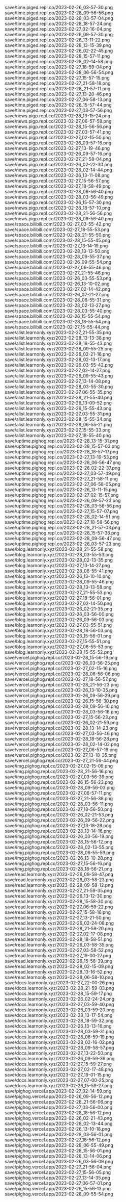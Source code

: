save/time.piged.repl.co/2023-02-26_03-57-30.png
save/time.piged.repl.co/2023-02-28_09-56-56.png
save/time.piged.repl.co/2023-02-28_03-57-04.png
save/time.piged.repl.co/2023-02-28_18-57-24.png
save/time.piged.repl.co/2023-02-27_02-16-04.png
save/time.piged.repl.co/2023-02-26_09-57-30.png
save/time.piged.repl.co/2023-02-26_13-11-22.png
save/time.piged.repl.co/2023-02-28_13-15-39.png
save/time.piged.repl.co/2023-02-26_02-22-45.png
save/time.piged.repl.co/2023-02-28_15-57-11.png
save/time.piged.repl.co/2023-02-28_02-14-58.png
save/time.piged.repl.co/2023-02-27_18-59-04.png
save/time.piged.repl.co/2023-02-28_06-56-54.png
save/time.piged.repl.co/2023-02-27_15-57-15.png
save/time.piged.repl.co/2023-02-27_21-58-18.png
save/time.piged.repl.co/2023-02-28_21-57-11.png
save/time.piged.repl.co/2023-02-27_13-20-46.png
save/time.piged.repl.co/2023-02-27_06-58-13.png
save/time.piged.repl.co/2023-02-26_15-57-44.png
save/time.piged.repl.co/2023-02-27_03-57-56.png
save/news.pigp.repl.co/2023-02-28_13-15-24.png
save/news.pigp.repl.co/2023-02-27_06-57-58.png
save/news.pigp.repl.co/2023-02-28_15-56-56.png
save/news.pigp.repl.co/2023-02-27_03-57-41.png
save/news.pigp.repl.co/2023-02-27_02-15-50.png
save/news.pigp.repl.co/2023-02-26_03-57-16.png
save/news.pigp.repl.co/2023-02-27_13-19-46.png
save/news.pigp.repl.co/2023-02-26_09-57-16.png
save/news.pigp.repl.co/2023-02-27_21-58-04.png
save/news.pigp.repl.co/2023-02-26_02-22-30.png
save/news.pigp.repl.co/2023-02-28_02-14-44.png
save/news.pigp.repl.co/2023-02-26_13-11-08.png
save/news.pigp.repl.co/2023-02-27_15-56-57.png
save/news.pigp.repl.co/2023-02-27_18-58-49.png
save/news.pigp.repl.co/2023-02-28_06-56-40.png
save/news.pigp.repl.co/2023-02-28_03-56-49.png
save/news.pigp.repl.co/2023-02-26_15-57-30.png
save/news.pigp.repl.co/2023-02-28_18-57-10.png
save/news.pigp.repl.co/2023-02-28_21-56-56.png
save/news.pigp.repl.co/2023-02-28_09-56-40.png
save/space.bilibili.com/2023-02-27_03-55-42.png
save/space.bilibili.com/2023-02-27_18-55-53.png
save/space.bilibili.com/2023-02-28_21-55-50.png
save/space.bilibili.com/2023-02-28_15-55-45.png
save/space.bilibili.com/2023-02-27_13-14-19.png
save/space.bilibili.com/2023-02-28_13-13-50.png
save/space.bilibili.com/2023-02-28_09-55-37.png
save/space.bilibili.com/2023-02-26_09-55-54.png
save/space.bilibili.com/2023-02-27_06-55-46.png
save/space.bilibili.com/2023-02-27_21-55-46.png
save/space.bilibili.com/2023-02-26_03-55-53.png
save/space.bilibili.com/2023-02-26_13-10-02.png
save/space.bilibili.com/2023-02-27_02-14-42.png
save/space.bilibili.com/2023-02-26_02-21-27.png
save/space.bilibili.com/2023-02-28_06-55-31.png
save/space.bilibili.com/2023-02-28_02-13-27.png
save/space.bilibili.com/2023-02-28_03-55-40.png
save/space.bilibili.com/2023-02-26_15-55-54.png
save/space.bilibili.com/2023-02-28_18-55-54.png
save/space.bilibili.com/2023-02-27_15-55-44.png
save/alist.learnonly.xyz/2023-02-27_21-55-35.png
save/alist.learnonly.xyz/2023-02-28_13-13-38.png
save/alist.learnonly.xyz/2023-02-28_18-55-43.png
save/alist.learnonly.xyz/2023-02-28_09-55-25.png
save/alist.learnonly.xyz/2023-02-26_02-21-16.png
save/alist.learnonly.xyz/2023-02-28_02-13-17.png
save/alist.learnonly.xyz/2023-02-26_03-55-42.png
save/alist.learnonly.xyz/2023-02-27_02-14-27.png
save/alist.learnonly.xyz/2023-02-26_09-55-43.png
save/alist.learnonly.xyz/2023-02-27_13-14-08.png
save/alist.learnonly.xyz/2023-02-28_03-55-30.png
save/alist.learnonly.xyz/2023-02-27_06-55-35.png
save/alist.learnonly.xyz/2023-02-28_21-55-40.png
save/alist.learnonly.xyz/2023-02-26_13-09-52.png
save/alist.learnonly.xyz/2023-02-26_15-55-43.png
save/alist.learnonly.xyz/2023-02-27_03-55-31.png
save/alist.learnonly.xyz/2023-02-28_15-55-34.png
save/alist.learnonly.xyz/2023-02-28_06-55-21.png
save/alist.learnonly.xyz/2023-02-27_15-55-33.png
save/alist.learnonly.xyz/2023-02-27_18-55-40.png
save/uptime.pighog.repl.co/2023-02-28_13-15-31.png
save/uptime.pighog.repl.co/2023-02-28_15-57-03.png
save/uptime.pighog.repl.co/2023-02-28_18-57-17.png
save/uptime.pighog.repl.co/2023-02-27_13-19-53.png
save/uptime.pighog.repl.co/2023-02-28_06-56-47.png
save/uptime.pighog.repl.co/2023-02-26_02-22-37.png
save/uptime.pighog.repl.co/2023-02-27_03-57-49.png
save/uptime.pighog.repl.co/2023-02-27_21-58-11.png
save/uptime.pighog.repl.co/2023-02-27_06-58-05.png
save/uptime.pighog.repl.co/2023-02-26_13-11-15.png
save/uptime.pighog.repl.co/2023-02-27_02-15-57.png
save/uptime.pighog.repl.co/2023-02-26_09-57-23.png
save/uptime.pighog.repl.co/2023-02-28_03-56-56.png
save/uptime.pighog.repl.co/2023-02-27_15-57-07.png
save/uptime.pighog.repl.co/2023-02-28_02-14-51.png
save/uptime.pighog.repl.co/2023-02-27_18-58-56.png
save/uptime.pighog.repl.co/2023-02-28_21-57-03.png
save/uptime.pighog.repl.co/2023-02-26_15-57-36.png
save/uptime.pighog.repl.co/2023-02-28_09-56-47.png
save/uptime.pighog.repl.co/2023-02-26_03-57-23.png
save/blog.learnonly.xyz/2023-02-28_21-55-58.png
save/blog.learnonly.xyz/2023-02-28_03-55-53.png
save/blog.learnonly.xyz/2023-02-28_02-13-35.png
save/blog.learnonly.xyz/2023-02-27_13-14-27.png
save/blog.learnonly.xyz/2023-02-28_06-55-41.png
save/blog.learnonly.xyz/2023-02-26_13-10-10.png
save/blog.learnonly.xyz/2023-02-28_09-55-46.png
save/blog.learnonly.xyz/2023-02-28_13-13-58.png
save/blog.learnonly.xyz/2023-02-27_21-55-53.png
save/blog.learnonly.xyz/2023-02-27_18-56-01.png
save/blog.learnonly.xyz/2023-02-27_02-14-50.png
save/blog.learnonly.xyz/2023-02-26_02-21-35.png
save/blog.learnonly.xyz/2023-02-26_03-56-00.png
save/blog.learnonly.xyz/2023-02-26_09-56-03.png
save/blog.learnonly.xyz/2023-02-27_03-55-51.png
save/blog.learnonly.xyz/2023-02-28_18-56-03.png
save/blog.learnonly.xyz/2023-02-26_15-56-01.png
save/blog.learnonly.xyz/2023-02-27_15-55-51.png
save/blog.learnonly.xyz/2023-02-27_06-55-53.png
save/blog.learnonly.xyz/2023-02-28_15-55-52.png
save/vercel.pighog.repl.co/2023-02-28_15-56-19.png
save/vercel.pighog.repl.co/2023-02-26_03-56-25.png
save/vercel.pighog.repl.co/2023-02-27_02-15-16.png
save/vercel.pighog.repl.co/2023-02-28_06-56-06.png
save/vercel.pighog.repl.co/2023-02-27_18-56-57.png
save/vercel.pighog.repl.co/2023-02-28_21-56-23.png
save/vercel.pighog.repl.co/2023-02-26_13-10-35.png
save/vercel.pighog.repl.co/2023-02-26_09-56-29.png
save/vercel.pighog.repl.co/2023-02-26_15-56-30.png
save/vercel.pighog.repl.co/2023-02-28_09-56-10.png
save/vercel.pighog.repl.co/2023-02-28_03-56-18.png
save/vercel.pighog.repl.co/2023-02-27_15-56-23.png
save/vercel.pighog.repl.co/2023-02-26_02-21-59.png
save/vercel.pighog.repl.co/2023-02-28_13-14-23.png
save/vercel.pighog.repl.co/2023-02-27_03-56-46.png
save/vercel.pighog.repl.co/2023-02-28_18-56-28.png
save/vercel.pighog.repl.co/2023-02-28_02-14-02.png
save/vercel.pighog.repl.co/2023-02-27_06-57-18.png
save/vercel.pighog.repl.co/2023-02-27_13-18-35.png
save/vercel.pighog.repl.co/2023-02-27_21-56-44.png
save/img.pighog.repl.co/2023-02-27_02-15-09.png
save/img.pighog.repl.co/2023-02-28_21-56-16.png
save/img.pighog.repl.co/2023-02-27_03-56-39.png
save/img.pighog.repl.co/2023-02-26_15-56-23.png
save/img.pighog.repl.co/2023-02-28_09-56-03.png
save/img.pighog.repl.co/2023-02-27_06-57-11.png
save/img.pighog.repl.co/2023-02-27_21-56-38.png
save/img.pighog.repl.co/2023-02-28_03-56-11.png
save/img.pighog.repl.co/2023-02-27_18-56-50.png
save/img.pighog.repl.co/2023-02-26_02-21-53.png
save/img.pighog.repl.co/2023-02-26_09-56-22.png
save/img.pighog.repl.co/2023-02-27_13-18-28.png
save/img.pighog.repl.co/2023-02-28_13-14-16.png
save/img.pighog.repl.co/2023-02-26_03-56-19.png
save/img.pighog.repl.co/2023-02-28_15-56-12.png
save/img.pighog.repl.co/2023-02-28_02-13-55.png
save/img.pighog.repl.co/2023-02-28_06-55-59.png
save/img.pighog.repl.co/2023-02-26_13-10-28.png
save/img.pighog.repl.co/2023-02-27_15-56-16.png
save/img.pighog.repl.co/2023-02-28_18-56-21.png
save/read.learnonly.xyz/2023-02-26_09-58-47.png
save/read.learnonly.xyz/2023-02-28_03-58-23.png
save/read.learnonly.xyz/2023-02-28_09-58-12.png
save/read.learnonly.xyz/2023-02-27_21-59-35.png
save/read.learnonly.xyz/2023-02-26_13-12-30.png
save/read.learnonly.xyz/2023-02-28_15-58-30.png
save/read.learnonly.xyz/2023-02-27_06-59-22.png
save/read.learnonly.xyz/2023-02-27_15-58-16.png
save/read.learnonly.xyz/2023-02-27_13-21-50.png
save/read.learnonly.xyz/2023-02-26_02-24-08.png
save/read.learnonly.xyz/2023-02-28_21-58-20.png
save/read.learnonly.xyz/2023-02-27_02-17-08.png
save/read.learnonly.xyz/2023-02-28_18-58-51.png
save/read.learnonly.xyz/2023-02-26_03-58-35.png
save/read.learnonly.xyz/2023-02-27_03-58-52.png
save/read.learnonly.xyz/2023-02-27_19-00-27.png
save/read.learnonly.xyz/2023-02-26_15-58-39.png
save/read.learnonly.xyz/2023-02-28_02-15-09.png
save/read.learnonly.xyz/2023-02-28_13-16-52.png
save/read.learnonly.xyz/2023-02-28_06-58-10.png
save/docs.learnonly.xyz/2023-02-27_22-00-26.png
save/docs.learnonly.xyz/2023-02-28_21-59-03.png
save/docs.learnonly.xyz/2023-02-28_15-59-17.png
save/docs.learnonly.xyz/2023-02-26_02-24-24.png
save/docs.learnonly.xyz/2023-02-27_03-59-40.png
save/docs.learnonly.xyz/2023-02-26_03-59-20.png
save/docs.learnonly.xyz/2023-02-28_13-17-54.png
save/docs.learnonly.xyz/2023-02-28_18-59-32.png
save/docs.learnonly.xyz/2023-02-26_13-13-16.png
save/docs.learnonly.xyz/2023-02-28_03-59-31.png
save/docs.learnonly.xyz/2023-02-28_06-59-19.png
save/docs.learnonly.xyz/2023-02-28_02-16-02.png
save/docs.learnonly.xyz/2023-02-28_09-58-57.png
save/docs.learnonly.xyz/2023-02-27_13-22-50.png
save/docs.learnonly.xyz/2023-02-26_09-59-36.png
save/docs.learnonly.xyz/2023-02-27_15-59-27.png
save/docs.learnonly.xyz/2023-02-27_02-17-48.png
save/docs.learnonly.xyz/2023-02-27_19-01-15.png
save/docs.learnonly.xyz/2023-02-27_07-00-25.png
save/docs.learnonly.xyz/2023-02-26_15-59-27.png
save/pighog.vercel.app/2023-02-27_02-14-59.png
save/pighog.vercel.app/2023-02-26_09-56-12.png
save/pighog.vercel.app/2023-02-28_21-56-06.png
save/pighog.vercel.app/2023-02-27_03-56-00.png
save/pighog.vercel.app/2023-02-28_18-56-12.png
save/pighog.vercel.app/2023-02-26_02-21-43.png
save/pighog.vercel.app/2023-02-28_02-13-44.png
save/pighog.vercel.app/2023-02-26_13-10-18.png
save/pighog.vercel.app/2023-02-28_03-56-01.png
save/pighog.vercel.app/2023-02-27_18-56-12.png
save/pighog.vercel.app/2023-02-28_06-55-49.png
save/pighog.vercel.app/2023-02-28_15-56-01.png
save/pighog.vercel.app/2023-02-28_13-14-06.png
save/pighog.vercel.app/2023-02-26_03-56-09.png
save/pighog.vercel.app/2023-02-27_21-56-04.png
save/pighog.vercel.app/2023-02-27_15-56-05.png
save/pighog.vercel.app/2023-02-27_13-14-35.png
save/pighog.vercel.app/2023-02-27_06-57-01.png
save/pighog.vercel.app/2023-02-26_15-56-13.png
save/pighog.vercel.app/2023-02-28_09-55-54.png
